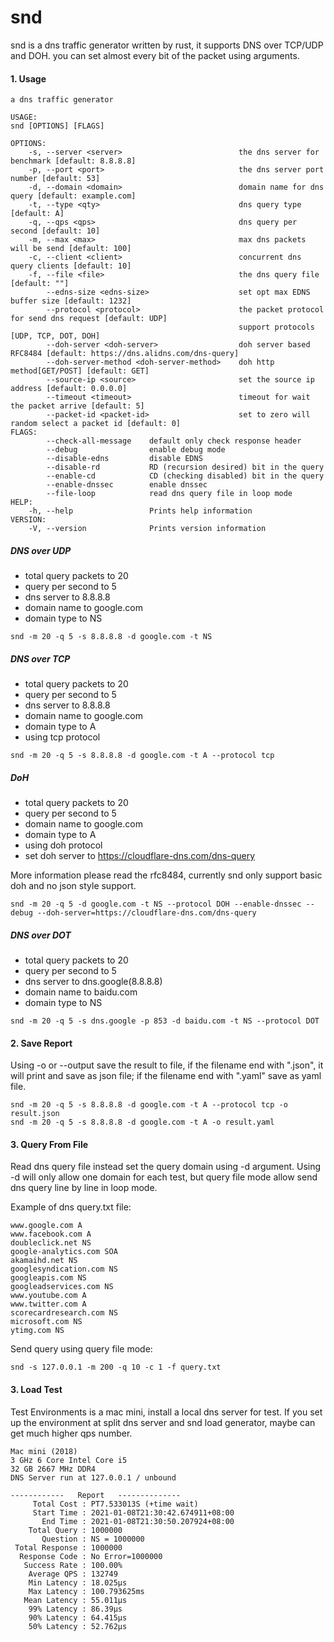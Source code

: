 # snd
snd is a dns traffic generator written by rust, it supports DNS over TCP/UDP and DOH. 
you can set almost every bit of the packet using arguments. 


#### 1. Usage

```
a dns traffic generator

USAGE:
snd [OPTIONS] [FLAGS]

OPTIONS:
    -s, --server <server>                          the dns server for benchmark [default: 8.8.8.8]
    -p, --port <port>                              the dns server port number [default: 53]
    -d, --domain <domain>                          domain name for dns query [default: example.com]
    -t, --type <qty>                               dns query type [default: A]
    -q, --qps <qps>                                dns query per second [default: 10]
    -m, --max <max>                                max dns packets will be send [default: 100]
    -c, --client <client>                          concurrent dns query clients [default: 10]
    -f, --file <file>                              the dns query file [default: ""]
        --edns-size <edns-size>                    set opt max EDNS buffer size [default: 1232]
        --protocol <protocol>                      the packet protocol for send dns request [default: UDP]
                                                   support protocols [UDP, TCP, DOT, DOH]
        --doh-server <doh-server>                  doh server based RFC8484 [default: https://dns.alidns.com/dns-query]
        --doh-server-method <doh-server-method>    doh http method[GET/POST] [default: GET]
        --source-ip <source>                       set the source ip address [default: 0.0.0.0]
        --timeout <timeout>                        timeout for wait the packet arrive [default: 5]
        --packet-id <packet-id>                    set to zero will random select a packet id [default: 0]
FLAGS:
        --check-all-message    default only check response header
        --debug                enable debug mode
        --disable-edns         disable EDNS
        --disable-rd           RD (recursion desired) bit in the query
        --enable-cd            CD (checking disabled) bit in the query
        --enable-dnssec        enable dnssec
        --file-loop            read dns query file in loop mode
HELP:
    -h, --help                 Prints help information
VERSION:
    -V, --version              Prints version information
```

##### DNS over UDP 

- total query packets to 20
- query per second to 5
- dns server to 8.8.8.8
- domain name to google.com
- domain type to NS 
  
```
snd -m 20 -q 5 -s 8.8.8.8 -d google.com -t NS

```


##### DNS over TCP

- total query packets to 20
- query per second to 5
- dns server to 8.8.8.8
- domain name to google.com
- domain type to A 
- using tcp protocol 


```
snd -m 20 -q 5 -s 8.8.8.8 -d google.com -t A --protocol tcp
```

##### DoH

- total query packets to 20
- query per second to 5
- domain name to google.com
- domain type to A 
- using doh protocol
- set doh server to https://cloudflare-dns.com/dns-query

More information please read the rfc8484, currently snd only support basic doh 
and no json style support.

```
snd -m 20 -q 5 -d google.com -t NS --protocol DOH --enable-dnssec --debug --doh-server=https://cloudflare-dns.com/dns-query
```


##### DNS over DOT

- total query packets to 20
- query per second to 5
- dns server to dns.google(8.8.8.8)
- domain name to baidu.com
- domain type to NS

```
snd -m 20 -q 5 -s dns.google -p 853 -d baidu.com -t NS --protocol DOT

```

#### 2. Save Report

Using -o or --output save the result to file, if the filename end with ".json", it will print and save as json file; if the filename end with ".yaml" save as yaml file.

```
snd -m 20 -q 5 -s 8.8.8.8 -d google.com -t A --protocol tcp -o result.json
snd -m 20 -q 5 -s 8.8.8.8 -d google.com -t A -o result.yaml

```

#### 3. Query From File

Read dns query file instead set the query domain using -d argument.
Using -d will only allow one domain for each test, but query file mode allow send dns query line by line in loop mode.

Example of dns query.txt file: 
```
www.google.com A
www.facebook.com A
doubleclick.net NS
google-analytics.com SOA
akamaihd.net NS
googlesyndication.com NS
googleapis.com NS
googleadservices.com NS
www.youtube.com A
www.twitter.com A
scorecardresearch.com NS
microsoft.com NS
ytimg.com NS
```

Send query using query file mode:

```
snd -s 127.0.0.1 -m 200 -q 10 -c 1 -f query.txt

```


#### 3. Load Test 

Test Environments is a mac mini, install a local dns server for test. If you set up the environment at split dns server and snd load generator,
maybe can get much higher qps number.

```
Mac mini (2018)
3 GHz 6 Core Intel Core i5
32 GB 2667 MHz DDR4
DNS Server run at 127.0.0.1 / unbound 
```


```
------------   Report   --------------
     Total Cost : PT7.533013S (+time wait)
     Start Time : 2021-01-08T21:30:42.674911+08:00
       End Time : 2021-01-08T21:30:50.207924+08:00
    Total Query : 1000000
       Question : NS = 1000000
 Total Response : 1000000
  Response Code : No Error=1000000
   Success Rate : 100.00%
    Average QPS : 132749
    Min Latency : 18.025µs
    Max Latency : 100.793625ms
   Mean Latency : 55.011µs
    99% Latency : 86.39µs
    90% Latency : 64.415µs
    50% Latency : 52.762µs
```